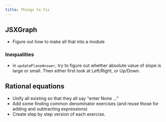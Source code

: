 ```yaml
---
title: Things to fix
---
```


## JSXGraph

- Figure out how to make all that into a module

### Inequalities

- in `updatePlaneAnswer`, try to figure out whether absolute value of slope is large or small. Then either first look 
  at Left/Right, or Up/Down.

## Rational equations

- Unify all existing so that they all say "enter None ..."
- Add some finding common denominator exercises (and reuse those for adding and
  subtracting expressions)
- Create step by step version of each exercise.
